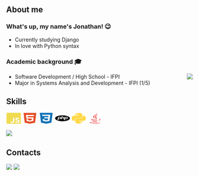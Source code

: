 ## About me

### What's up, my name's Jonathan! 😉

* Currently studying Django
* In love with Python syntax

### Academic background 🎓

<img align="right" src="https://media.tenor.com/_HwQHDixHnMAAAAC/kitten-cat.gif">

* Software Development / High School - IFPI
* Major in Systems Analysis and Development - IFPI (1/5)
   
## Skills

<div>
   <div>
      <img align="center" alt="Js" height="30" width="40" src="https://raw.githubusercontent.com/devicons/devicon/master/icons/javascript/javascript-plain.svg">
      <img align="center" alt="HTML" height="30" width="40" src="https://raw.githubusercontent.com/devicons/devicon/master/icons/html5/html5-plain.svg">
      <img align="center" alt="CSS" height="30" width="40" src="https://raw.githubusercontent.com/devicons/devicon/master/icons/css3/css3-plain.svg">
      <img align="center" alt="PHP" height="30" width="40" src="https://raw.githubusercontent.com/devicons/devicon/master/icons/php/php-plain.svg">
      <img align="center" alt="Python" height="30" width="40" src="https://raw.githubusercontent.com/devicons/devicon/master/icons/python/python-plain.svg">
      <img align="center" alt="Java" height="30" width="40" src="https://raw.githubusercontent.com/devicons/devicon/master/icons/java/java-plain.svg">
   </div>
   <br/>
   <div>
      <img height="150vw" src="https://github-readme-stats-eight-theta.vercel.app/api/top-langs/?username=paivajonathan&hide=html,python&layout=compact&langs_count=8&theme=dracula"/>
   </div>
</div>

## Contacts
 
<div>  
  <a href="mailto:jonathanapaiva@gmail.com"><img src="https://img.shields.io/badge/-Gmail-%23333?style=for-the-badge&logo=gmail&logoColor=white" target="_blank"></a>
  <a href="https://www.linkedin.com/in/jonathan-paiva-567a8a21b" target="_blank"><img src="https://img.shields.io/badge/-LinkedIn-%230077B5?style=for-the-badge&logo=linkedin&logoColor=white" target="_blank"></a> 
</div>
